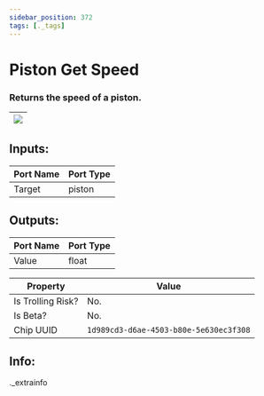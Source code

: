 ```yaml
---
sidebar_position: 372
tags: [._tags]
---
```


# Piston Get Speed


### Returns the speed of a piston.

| ![](https://images-ext-2.discordapp.net/external/MPmIaQzlEPmgGWlgi-WxBBXt0Bjv_zWPkg1y1f_sy3s/https/www.recroomcircuits.com/image/circuit/absolute-value?width=206&height=108) |
|-----|

## Inputs:
| Port Name | Port Type |
|-----------|-----------|
| Target | piston |

## Outputs:
| Port Name | Port Type |
|-----------|-----------|
| Value | float | 

| Property  | Value |
|-------------------|-----------|
| Is Trolling Risk? | No. |
| Is Beta? | No. |
| Chip UUID | `1d989cd3-d6ae-4503-b80e-5e630ec3f308` |

## Info:
._extrainfo